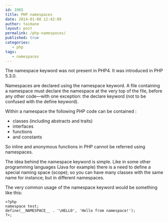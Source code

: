 ```yaml
---
id: 1965
title: PHP namespaces
date: 2014-01-08 12:42:09
author: taimane
layout: post
permalink: /php-namespaces/
published: true
categories:
   - php
tags:
   - namespaces
---
```

The namespace keyword was not present in PHP4. It was introduced in PHP 5.3.0.

Namespaces are declared using the namespace keyword. A file containing a namespace must declare the namespace at the very top of the file, before any other code—with one exception: the declare keyword (not to be confused with the define keyword).

Within a namespace the following PHP code can be contained :
<ul>
	<li>classes (including abstracts and traits)</li>
	<li>interfaces</li>
	<li>functions</li>
	<li>and constants</li>
</ul>
So inline and anonymous functions in PHP cannot be referred using namespaces.

The idea behind the namespace keyword is simple. Like in some other programming languages (Java for example) there is a need to define a special naming space (scope); so you can have many classes with the same name for instance; but in different namespaces.

The very common usage of the namespace keyword would be something like this:
```
<?php
namespace test;
define(__NAMESPACE__ . '\HELLO', 'Hello from namespace!');
?>;
```
